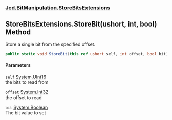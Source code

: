 ### [Jcd.BitManipulation](Jcd_BitManipulation.md 'Jcd.BitManipulation').[StoreBitsExtensions](Jcd_BitManipulation_StoreBitsExtensions.md 'Jcd.BitManipulation.StoreBitsExtensions')
## StoreBitsExtensions.StoreBit(ushort, int, bool) Method
Store a single bit from the specified offset.  
```csharp
public static void StoreBit(this ref ushort self, int offset, bool bit);
```
#### Parameters
<a name='Jcd_BitManipulation_StoreBitsExtensions_StoreBit(ushort_int_bool)_self'></a>
`self` [System.UInt16](https://docs.microsoft.com/en-us/dotnet/api/System.UInt16 'System.UInt16')  
the bits to read from
  
<a name='Jcd_BitManipulation_StoreBitsExtensions_StoreBit(ushort_int_bool)_offset'></a>
`offset` [System.Int32](https://docs.microsoft.com/en-us/dotnet/api/System.Int32 'System.Int32')  
the offset to read
  
<a name='Jcd_BitManipulation_StoreBitsExtensions_StoreBit(ushort_int_bool)_bit'></a>
`bit` [System.Boolean](https://docs.microsoft.com/en-us/dotnet/api/System.Boolean 'System.Boolean')  
The bit value to set
  
